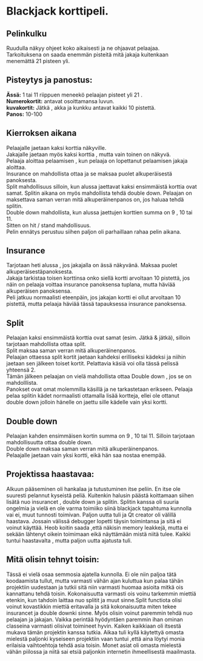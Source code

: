 # Blackjack korttipeli.

## Pelinkulku
Ruudulla näkyy ohjeet koko aikaisesti ja ne ohjaavat pelaajaa.\
Tarkoituksena on saada enemmän pisteitä mitä jakaja kuitenkaan menemättä 21 pisteen yli.
## Pisteytys ja panostus:
**Ässä:**  1 tai 11 riippuen meneekö pelaajan pisteet yli 21 .\
**Numerokortit:** antavat osoittamansa luvun.\
**kuvakortit:** Jätkä , akka ja kunkku antavat kaikki 10 pistettä.\
**Panos:** 10-100
## Kierroksen aikana
Pelaajalle jaetaan kaksi korttia näkyville.\
Jakajalle jaetaan myös kaksi korttia , mutta vain toinen on näkyvä.\
Pelaaja aloittaa pelaamisen , kun pelaaja on lopettanut pelaamisen jakaja aloittaa.\
Insurance on mahdollista ottaa ja se maksaa puolet alkuperäisestä panoksesta.\
Split mahdollisuus silloin, kun alussa jaettavat kaksi ensimmäistä korttia ovat samat. Splitin aikana on myös mahdollista tehdä double down. Pelaajan on maksettava saman verran mitä alkuperäinenpanos on, jos haluaa tehdä splitin.\
Double down mahdollista, kun alussa jaettujen korttien summa on 9 , 10 tai 11. \
Sitten on hit / stand mahdollisuus.\
Pelin ennätys perustuu siihen paljon oli parhaillaan rahaa pelin aikana.

## Insurance
Tarjotaan heti alussa , jos jakajalla on ässä näkyvänä. Maksaa puolet alkuperäisestäpanoksesta.\
Jakaja tarkistaa toisen korttinsa onko siellä kortti arvoltaan 10 pistettä, jos näin on pelaaja voittaa insurance panoksensa tuplana, mutta häviää alkuperäisen panoksensa.\
Peli jatkuu normaalisti eteenpäin, jos jakajan kortti ei ollut arvoltaan 10 pistettä, mutta pelaaja häviää tässä tapauksessa insurance panoksensa.

## Split
Pelaajan kaksi ensimmäistä korttia ovat samat (esim. Jätkä & jätkä), silloin tarjotaan mahdollista ottaa split.\
Split maksaa saman verran mitä alkuperäinenpanos.\
Pelaajan ottaessa split kortit jaetaan kahdeksi erilliseksi kädeksi ja niihin jaetaan sen jälkeen toiset kortit. Pelattavia käsiä voi olla tässä pelissä yhteensä 2.\
Tämän jälkeen pelaajan on vielä mahdollista ottaa Double down , jos se on mahdolllista.\
Panokset ovat omat molemmilla käsillä ja ne tarkastetaan erikseen.
Pelaaja pelaa splitin kädet normaalisti ottamalla lisää kortteja, ellei ole ottanut double down jolloin hänelle on jaettu sille kädelle vain yksi kortti.

## Double down
Pelaajan kahden ensimmäisen kortin summa on 9 , 10 tai 11. Silloin tarjotaan mahdollisuutta ottaa double down.\
Double down maksaa saman verran mitä alkuperäinenpanos.\
Pelaajalle jaetaan vain yksi kortti, eikä hän saa nostaa enempää.


## Projektissa haastavaa:
Alkuun pääseminen oli hankalaa ja tutustuminen itse peliin. En itse ole suuresti pelannut kyseistä peliä.
Kuitenkin halusin päästä koittamaan siihen lisätä nuo insurancet , double down ja splitin.
Splitin kanssa oli suuria ongelmia ja vielä en ole varma toimiiko siinä blackjack tapahtuma kunnolla vai ei, muut tunnosti toimivan.
Paljon uutta tuli ja Qt creator oli välillä haastava. Jossain välissä debugger lopetti täysin toimintansa ja sitä ei voinut käyttää. Heob koitin saada ,että näkisin
memory leakkejä, mutta ei sekään lähtenyt oikein toimimaan eikä näyttämään mistä niitä tulee. Kaikki tuntui haastavalta , mutta paljon uutta ajatusta tuli.

## Mitä olisin tehnyt toisin:
Tässä ei vielä osaa semmosia ajatella kunnolla. Ei ole niin paljoa tätä koodaamista tullut, mutta varmasti vähän ajan kuluttua kun palaa tähän projektiin uudestaan ja tutkii sitä
niin varmasti huomaa asioita mitkä ois kannattanu tehdä toisin. Kokonaisuutta varmasti ois voinu tarkemmin miettiä etenkin, kun tahdoin laittaa nuo splitit ja muut sinne.Split functiota olisi voinut kovastikkin miettiä eritavalla ja sitä kokonaisuutta miten tekee insurancet ja double downki sinne. Myös olisin voinut paremmin tehdä nuo pelaajan ja jakajan. Vaikka perintää hyödyntäen paremmin ihan ominan classeina varmasti olisivat toimineet hyvin.
Kaiken kaikkiaan oli itsestä mukava tämän projektin kanssa tutkia.
Aikaa tuli kyllä käytettyä omasta mielestä paljonki kyseiseen projektiin vaan tuntui ,että aina löytyi monia erilaisia vaihtoehtoja tehdä asia toisin.
Monet asiat oli omasta mielestä vähän piilossa ja niitä sai etsiä paljonkin internetin ihmeellisestä maailmasta.
